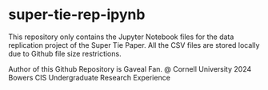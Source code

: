 # super-tie-rep-ipynb

This repository only contains the Jupyter Notebook files for the data replication project of the Super Tie Paper.
All the CSV files are stored locally due to Github file size restrictions.

Author of this Github Repository is Gaveal Fan. 
@ Cornell University 2024 Bowers CIS Undergraduate Research Experience

